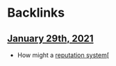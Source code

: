 
# Backlinks
## [January 29th, 2021](<January 29th, 2021.md>)
- How might a [reputation system](<reputation system.md>)[

